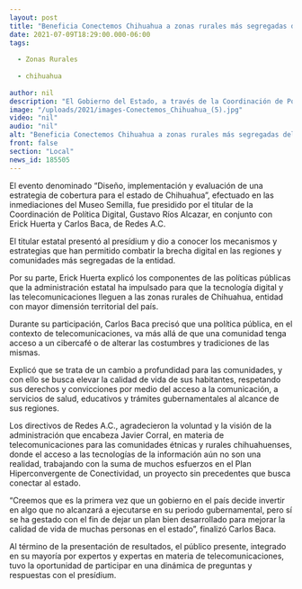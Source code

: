 ```yaml
---
layout: post
title: "Beneficia Conectemos Chihuahua a zonas rurales más segregadas del estado"
date: 2021-07-09T18:29:00.000-06:00
tags:
  
  - Zonas Rurales
  
  - chihuahua
  
author: nil
description: "El Gobierno del Estado, a través de la Coordinación de Política Digital y en sinergia con Redes por la Diversidad, Equidad y Sustentabilidad A.C., presentó  resultados de las mesas de trabajo “Conectemos Chihuahua” del Plan Estratégico de Conectividad."
image: "/uploads/2021/images-Conectemos_Chihuahua_(5).jpg"
video: "nil"
audio: "nil"
alt: "Beneficia Conectemos Chihuahua a zonas rurales más segregadas del estado"
front: false
section: "Local"
news_id: 185505
---
```


El evento denominado “Diseño, implementación y evaluación de una estrategia de cobertura para el estado de Chihuahua”, efectuado en las inmediaciones del Museo Semilla, fue presidido por el titular de la Coordinación de Política Digital, Gustavo Ríos Alcazar, en conjunto con Erick Huerta y Carlos Baca, de Redes A.C.

El titular estatal presentó al presídium y dio a conocer los mecanismos y estrategias que han permitido combatir la brecha digital en las regiones y comunidades más segregadas de la entidad.

Por su parte, Erick Huerta explicó los componentes de las políticas públicas que la administración estatal ha impulsado para que la tecnología digital y las telecomunicaciones lleguen a las zonas rurales de Chihuahua, entidad con mayor dimensión territorial del país.

Durante su participación, Carlos Baca precisó que una política pública, en el contexto de telecomunicaciones, va más allá de que una comunidad tenga acceso a un cibercafé o de alterar las costumbres y tradiciones de las mismas.

Explicó que se trata de un cambio a profundidad para las comunidades, y con ello se busca elevar la calidad de vida de sus habitantes, respetando sus derechos y convicciones por medio del acceso a la comunicación, a servicios de salud, educativos y trámites gubernamentales al alcance de sus regiones.

Los directivos de Redes A.C., agradecieron la voluntad y la visión de la administración que encabeza Javier Corral, en materia de telecomunicaciones para las comunidades étnicas y rurales chihuahuenses, donde el acceso a las tecnologías de la información aún no son una realidad, trabajando con la suma de muchos esfuerzos en el Plan Hiperconvergente de Conectividad, un proyecto sin precedentes que busca conectar al estado.

“Creemos que es la primera vez que un gobierno en el país decide invertir en algo que no alcanzará a ejecutarse en su periodo gubernamental, pero sí se ha gestado con el fin de dejar un plan bien desarrollado para mejorar la calidad de vida de muchas personas en el estado”, finalizó Carlos Baca.

Al término de la presentación de resultados, el público presente, integrado en su mayoría por expertos y expertas en materia de telecomunicaciones, tuvo la oportunidad de participar en una dinámica de preguntas y respuestas con el presídium.